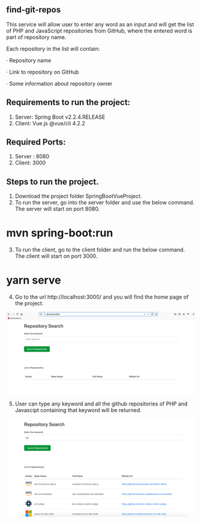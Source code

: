 ## find-git-repos
This service will allow user to enter any word as an input and will get the list of PHP and JavaScript repositories from GitHub, where the entered word is part of repository name.

Each repository in the list will contain:

· Repository name

· Link to repository on GitHub

· Some information about repository owner

## Requirements to run the project:

1. Server: Spring Boot v2.2.4.RELEASE
2. Client: Vue.js @vue/cli 4.2.2

## Required Ports:

1. Server : 8080
2. Client: 3000

## Steps to run the project.
1. Download the project folder SpringBootVueProject.
2. To run the server, go into the server folder and use the below command. The server will start on port 8080.

# mvn spring-boot:run

3. To run the client, go to the client folder and run the below command. The client will start on port 3000.

# yarn serve

4. Go to the url http://localhost:3000/ and you will find the home page of the project.

![alt text](/SpringBootVueProject/screenshots/homepage.png)

5. User can type any keyword and all the github repositories of PHP and Javascipt containing that keyword will be returned.

![alt text](/SpringBootVueProject/screenshots/repos.png)



